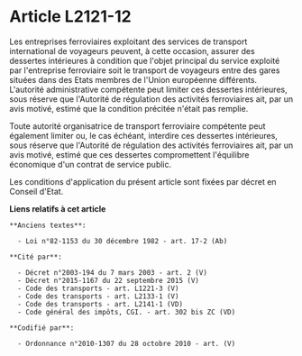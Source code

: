 # Article L2121-12

Les entreprises ferroviaires exploitant des services de transport international de voyageurs peuvent, à cette occasion,
assurer des dessertes intérieures à condition que l'objet principal du service exploité par l'entreprise ferroviaire soit le
transport de voyageurs entre des gares situées dans des Etats membres de l'Union européenne différents. L'autorité
administrative compétente peut limiter ces dessertes intérieures, sous réserve que l'Autorité de régulation des activités
ferroviaires ait, par un avis motivé, estimé que la condition précitée n'était pas remplie.

Toute autorité organisatrice de transport ferroviaire compétente peut également limiter ou, le cas échéant, interdire ces
dessertes intérieures, sous réserve que l'Autorité de régulation des activités ferroviaires ait, par un avis motivé, estimé
que ces dessertes compromettent l'équilibre économique d'un contrat de service public.

Les conditions d'application du présent article sont fixées par décret en Conseil d'Etat.

**Liens relatifs à cet article**

	**Anciens textes**:

	  - Loi n°82-1153 du 30 décembre 1982 - art. 17-2 (Ab)

	**Cité par**:

	  - Décret n°2003-194 du 7 mars 2003 - art. 2 (V)
	  - Décret n°2015-1167 du 22 septembre 2015 (V)
	  - Code des transports - art. L1221-3 (V)
	  - Code des transports - art. L2133-1 (V)
	  - Code des transports - art. L2141-1 (VD)
	  - Code général des impôts, CGI. - art. 302 bis ZC (VD)

	**Codifié par**:

	  - Ordonnance n°2010-1307 du 28 octobre 2010 - art. (V)
